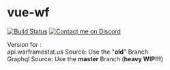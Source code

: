 # vue-wf
[![Build Status](https://travis-ci.com/Bitti09/vue-wf.svg?branch=master)](https://travis-ci.com/Bitti09/vue-wf) 
[![Contact me on Discord](https://img.shields.io/badge/Discord-Bitti%238207-7289DA.svg)](https://discordapp.com/users/187288182885187584 "Contact me on Discord")

Version for :  
api.warframestat.us Source: Use the "**old**" Branch  
Graphql  Source: Use  the **master** Branch (**heavy WIP!!!**)
